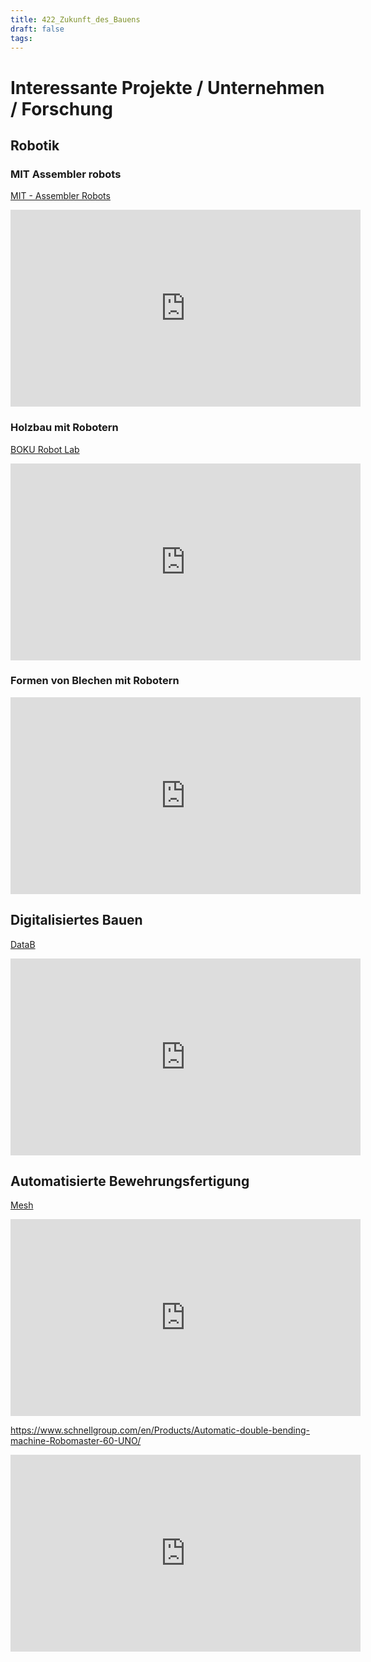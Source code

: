 ```yaml
---
title: 422_Zukunft_des_Bauens
draft: false
tags:
---
```

 
# Interessante Projekte / Unternehmen / Forschung

## Robotik

### MIT Assembler robots

[MIT - Assembler Robots](https://news.mit.edu/2022/assembler-robots-structures-voxels-1122)

<iframe width="560" height="315" src="https://www.youtube.com/embed/G94FDMGLwCc?si=aXx0YdpqYNsO8FL6" title="YouTube video player" frameborder="0" allow="accelerometer; autoplay; clipboard-write; encrypted-media; gyroscope; picture-in-picture; web-share" referrerpolicy="strict-origin-when-cross-origin" allowfullscreen></iframe>

### Holzbau mit Robotern

[BOKU Robot Lab](https://boku.ac.at/baunat/ihb/labore/roboterlabor)

<iframe width="560" height="315" src="https://www.youtube.com/embed/Fdj7iMvfGwQ?si=kWW83dZayZlRbJNA" title="YouTube video player" frameborder="0" allow="accelerometer; autoplay; clipboard-write; encrypted-media; gyroscope; picture-in-picture; web-share" referrerpolicy="strict-origin-when-cross-origin" allowfullscreen></iframe>

### Formen von Blechen mit Robotern

<iframe width="560" height="315" src="https://www.youtube.com/embed/VcYWzP8hj7E?si=r1bXvidklloO1DK7" title="YouTube video player" frameborder="0" allow="accelerometer; autoplay; clipboard-write; encrypted-media; gyroscope; picture-in-picture; web-share" referrerpolicy="strict-origin-when-cross-origin" allowfullscreen></iframe>


## Digitalisiertes Bauen

[DataB](https://www.datab.at/)

<iframe width="560" height="315" src="https://assets-global.website-files.com/62ceb02fdadba9a1cc8e2738/654cdeb671d5707d925b252d_DigBau_thumb1_1.jpg" title="YouTube video player" frameborder="0" allow="accelerometer; autoplay; clipboard-write; encrypted-media; gyroscope; picture-in-picture; web-share" referrerpolicy="strict-origin-when-cross-origin" allowfullscreen></iframe>

## Automatisierte Bewehrungsfertigung

[Mesh](https://www.mesh.ch/)

<iframe width="560" height="315" src="https://www.youtube.com/embed/WTqUdAL7xL0?si=xwMJZBzgATClgHwv" title="YouTube video player" frameborder="0" allow="accelerometer; autoplay; clipboard-write; encrypted-media; gyroscope; picture-in-picture; web-share" referrerpolicy="strict-origin-when-cross-origin" allowfullscreen></iframe>


https://www.schnellgroup.com/en/Products/Automatic-double-bending-machine-Robomaster-60-UNO/

<iframe width="560" height="315" src="https://www.youtube.com/embed/dCU6TIuoM3w?si=TXNlwLrLzP2_-JeI" title="YouTube video player" frameborder="0" allow="accelerometer; autoplay; clipboard-write; encrypted-media; gyroscope; picture-in-picture; web-share" referrerpolicy="strict-origin-when-cross-origin" allowfullscreen></iframe>


